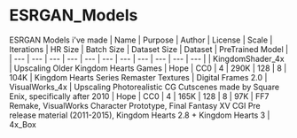 # ESRGAN_Models
ESRGAN Models i've made
| Name | Purpose | Author | License | Scale | Iterations | HR Size | Batch Size | Dataset Size | Dataset | PreTrained Model |
| --- | --- | --- | --- | --- | --- | --- | --- | --- | --- | --- |
| KingdomShader_4x | Upscaling Older Kingdom Hearts Games | Hope | CC0 | 4 | 290K | 128 | 8 | 104K | Kingdom Hearts Series Remaster Textures | Digital Frames 2.0 
| VisualWorks_4x | Upscaling Photorealistic CG Cutscenes made by Square Enix, specifically after 2010 | Hope | CC0 | 4 | 165K | 128 | 8 | 97K | FF7 Remake, VisualWorks  Character Prototype, Final Fantasy XV CGI Pre release material (2011-2015), Kingdom Hearts 2.8 + Kingdom Hearts 3 | 4x_Box
